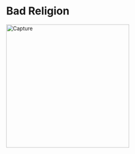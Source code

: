 # Bad Religion

<img width="329" alt="Capture" src="https://user-images.githubusercontent.com/61347571/115998079-8bd3a600-a620-11eb-939a-c62a0474c53b.PNG">
